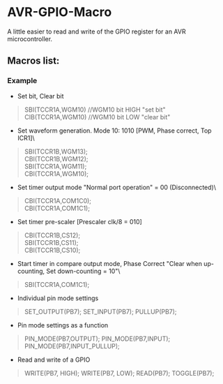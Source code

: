 # AVR-GPIO-Macro
A little easier to read and write of the GPIO register for an AVR microcontroller.

## Macros list:

### Example
* Set bit, Clear bit
> SBI(TCCR1A,WGM10) //WGM10 bit HIGH "set bit"
> CIB(TCCR1A,WGM10) //WGM10 bit LOW  "clear bit"
 
* Set waveform generation. Mode 10: 1010 [PWM, Phase correct, Top ICR1]\
> SBI(TCCR1B,WGM13);\
> CBI(TCCR1B,WGM12);\
> SBI(TCCR1A,WGM11);\
> CBI(TCCR1A,WGM10);

* Set timer output mode "Normal port operation" = 00 (Disconnected)\
> CBI(TCCR1A,COM1C0);\
> CBI(TCCR1A,COM1C1);

* Set timer pre-scaler [Prescaler clk/8 = 010]  
> CBI(TCCR1B,CS12);\
> SBI(TCCR1B,CS11);\
> CBI(TCCR1B,CS10);

* Start timer in compare output mode, Phase Correct "Clear when up-counting, Set down-counting  = 10"\
> SBI(TCCR1A,COM1C1);

* Individual pin mode settings
> SET_OUTPUT(PB7); 
> SET_INPUT(PB7);
> PULLUP(PB7);

* Pin mode settings as a function
> PIN_MODE(PB7,OUTPUT);
> PIN_MODE(PB7,INPUT);
> PIN_MODE(PB7,INPUT_PULLUP);

* Read and write of a GPIO
> WRITE(PB7, HIGH); 
> WRITE(PB7, LOW);
> READ(PB7);
> TOGGLE(PB7);
